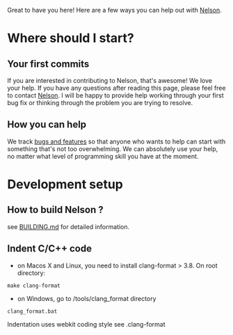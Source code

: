 Great to have you here! Here are a few ways you can help out with [Nelson](https://github.com/Nelson-numerical-software/nelson).

# Where should I start?

## Your first commits

If you are interested in contributing to Nelson, that's awesome! We love your help.
If you have any questions after reading this page, please feel free to contact [Nelson](https://github.com/Nelson-numerical-software). I will be happy to provide help working through your first bug fix or thinking through the problem you are trying to resolve.

## How you can help

We track [bugs and features](https://github.com/Nelson-numerical-software/nelson/issues) so that anyone who wants to help can start with something that's not too overwhelming.
We can absolutely use your help, no matter what level of programming skill you have at the moment.

# Development setup

## How to build Nelson ?

see [BUILDING.md](https://github.com/Nelson-numerical-software/nelson/blob/master/BUILDING.md) for detailed information.

## Indent C/C++ code

- on Macos X and Linux, you need to install clang-format > 3.8. On root directory:

```
make clang-format
```

- on Windows, go to /tools/clang_format directory

```
clang_format.bat
```

Indentation uses webkit coding style see .clang-format
